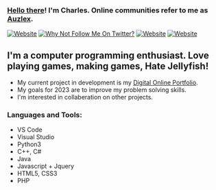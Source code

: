 
<!--
**Auzlex/Auzlex** is a ✨ _special_ ✨ repository because its `README.md` (this file) appears on your GitHub profile.

Here are some ideas to get you started:

- 🔭 I’m currently working on ...
- 🌱 I’m currently learning ...
- 👯 I’m looking to collaborate on ...
- 🤔 I’m looking for help with ...
- 💬 Ask me about ...
- 📫 How to reach me: ...
- 😄 Pronouns: A-X_12
- ⚡ Fun fact: ...
-->
### [Hello there][meme]! I'm Charles. Online communities refer to me as [Auzlex][steam].

[![Website](https://img.shields.io/website?label=charlesedwards.dev&style=for-the-badge&url=https://charlesedwards.dev)](https://charlesedwards.dev) [![Why Not Follow Me On Twitter?](https://img.shields.io/twitter/follow/r_Auzlex?color=1DA1F2&logo=twitter&style=for-the-badge)](https://twitter.com/intent/follow?original_referer=https%3A%2F%2Fgithub.com%2FAuzlex&screen_name=r_auzlex) [![Website](https://img.shields.io/website?down_message=HERE&label=SUBSCRIBE&logo=youtube&style=for-the-badge&up_color=%23FF0000&up_message=HERE&url=https%3A%2F%2Fwww.youtube.com%2Fchannel%2FUCBKbCieC2Jg1euWT1EkxlFw)](https://www.youtube.com/channel/UCBKbCieC2Jg1euWT1EkxlFw) [![Website](https://img.shields.io/website?down_message=WORKSHOP&label=STEAM&logo=steam&style=for-the-badge&up_color=%231b2838&up_message=WORKSHOP&url=https%3A%2F%2Fsteamcommunity.com%2Fid%2FCodingGerruy%2Fmyworkshopfiles%2F)](https://steamcommunity.com/id/CodingGerruy/myworkshopfiles/)

## I'm a computer programming enthusiast. Love playing games, making games, Hate Jellyfish!
- My current project in development is my [Digital Online Portfolio][website].
- My goals for 2023 are to improve my problem solving skills.
- I'm interested in collaberation on other projects.

### Languages and Tools:

- VS Code
- Visual Studio
- Python3
- C++, C#
- Java
- Javascript + Jquery
- HTML5, CSS3
- PHP

<br />

<!--<img align="left" alt="Auzlex's GitHub Stats" src="https://github-readme-stats.vercel.app/api?username=Auzlex&show_icons=true&hide_border=true">-->


[website]: https://charlesedwards.dev/
[steam]: https://steamcommunity.com/id/Auzlex/
[linkedin]: https://www.linkedin.com/in/charles-edwards-7bb242173/
[twitter]: https://twitter.com/r_Auzlex
[youtube]: https://www.youtube.com/channel/UCBKbCieC2Jg1euWT1EkxlFw?view_as=subscriber
[meme]: https://youtu.be/frszEJb0aOo
[learning]: https://youtu.be/sNHiM0DoEAg
[nnfs]: https://nnfs.io/
